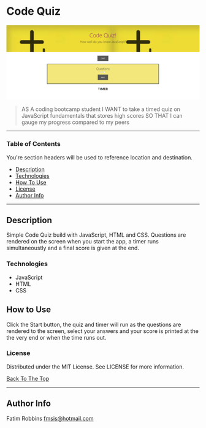 # Code Quiz

<img src="Screenshot-project.png" alt="project image">


> AS A coding bootcamp student
  I WANT to take a timed quiz on JavaScript fundamentals that stores high scores
  SO THAT I can gauge my progress compared to my peers

---

### Table of Contents
You're section headers will be used to reference location and destination.

- [Description](#description)
- [Technologies](#technologies)
- [How To Use](#how-to-use)
- [License](#license)
- [Author Info](#author-info)

---

## Description

Simple Code Quiz build with JavaScript, HTML and CSS. Questions are rendered on the screen when you start the app, a timer runs simultaneoustly and a final score is given at the end. 

### Technologies

- JavaScript
- HTML
- CSS

## How to Use

Click the Start button, the quiz and timer will run as the questions are rendered to the screen, select your answers and your score is printed at the the very end or when the time runs out.

### License

Distributed under the MIT License. See LICENSE for more information.

[Back To The Top](#project-name)

---

## Author Info

Fatim Robbins
fmsis@hotmail.com